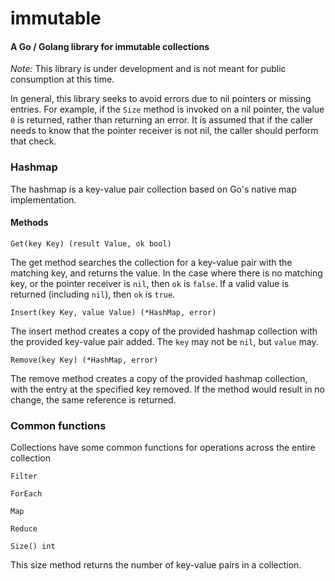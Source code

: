 # immutable
#### A Go / Golang library for immutable collections

_Note:_ This library is under development and is not meant for public consumption at this time.

In general, this library seeks to avoid errors due to nil pointers or missing entries.  For example, if the `Size` method is invoked on a nil pointer, the value `0` is returned, rather than returning an error.  It is assumed that if the caller needs to know that the pointer receiver is not nil, the caller should perform that check.

### Hashmap
The hashmap is a key-value pair collection based on Go's native map implementation.

#### Methods

`Get(key Key) (result Value, ok bool)`

The get method searches the collection for a key-value pair with the matching key, and returns the value.  In the case where there is no matching key, or the pointer receiver is `nil`, then `ok` is `false`.  If a valid value is returned (including `nil`), then `ok` is `true`.

`Insert(key Key, value Value) (*HashMap, error)`

The insert method creates a copy of the provided hashmap collection with the provided key-value pair added.  The `key` may not be `nil`, but `value` may.

`Remove(key Key) (*HashMap, error)`

The remove method creates a copy of the provided hashmap collection, with the entry at the specified key removed.  If the method would result in no change, the same reference is returned.

### Common functions

Collections have some common functions for operations across the entire collection

`Filter`

`ForEach`

`Map`

`Reduce`

`Size() int`

This size method returns the number of key-value pairs in a collection.
